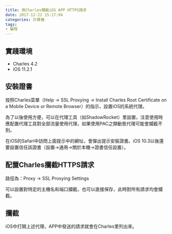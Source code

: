 ```yaml
---
title: 用Charles攔截iOS APP HTTPS請求
date: 2017-12-22 15:17:04
categories: 計算機
tags:
- 編程
---
```

## 實踐環境
- Charles 4.2
- iOS 11.2.1

## 安裝證書
按照Charles菜單（Help -> SSL Proxying -> Install Charles Root Certificate on a Mobile Device or Remote Browser）的指示，設置iOS的系統代理。

為了以後使用方便，可以在代理工具（如ShadowRocket）里設置，注意使用時應配置代理工具對全部流量使用代理，如果使用PAC之類動態代理可能會攔截不到。

在iOS的Safari中訪問上面提示中的網址，會彈出提示安裝證書。iOS 10.3以後還要設置信任該證書（設置->通用->關於本機->證書信任設置）。

## 配置Charles攔截HTTPS請求
路徑為：Proxy -> SSL Proxying Settings

可以設置對特定的主機名和端口攔截，也可以直接保存，此時對所有請求均會攔截。

## 攔截
iOS中打開上述代理，APP中發送的請求就會在Charles里列出來。

